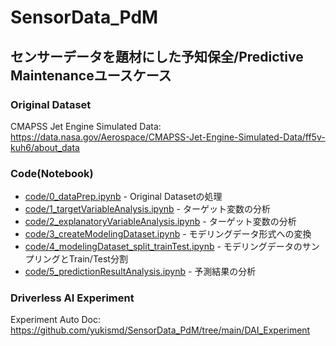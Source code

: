 # SensorData_PdM
## センサーデータを題材にした予知保全/Predictive Maintenanceユースケース

### Original Dataset
CMAPSS Jet Engine Simulated Data: https://data.nasa.gov/Aerospace/CMAPSS-Jet-Engine-Simulated-Data/ff5v-kuh6/about_data

### Code(Notebook)
- [code/0_dataPrep.ipynb](code/0_dataPrep.ipynb) - Original Datasetの処理
- [code/1_targetVariableAnalysis.ipynb](code/1_targetVariableAnalysis.ipynb) - ターゲット変数の分析
- [code/2_explanatoryVariableAnalysis.ipynb](code/2_explanatoryVariableAnalysis.ipynb) - ターゲット変数の分析
- [code/3_createModelingDataset.ipynb](code/3_createModelingDataset.ipynb) - モデリングデータ形式への変換
- [code/4_modelingDataset_split_trainTest.ipynb](code/4_modelingDataset_split_trainTest.ipynb) - モデリングデータのサンプリングとTrain/Test分割
- [code/5_predictionResultAnalysis.ipynb](code/5_predictionResultAnalysis.ipynb) - 予測結果の分析

### Driverless AI Experiment
Experiment Auto Doc: https://github.com/yukismd/SensorData_PdM/tree/main/DAI_Experiment
